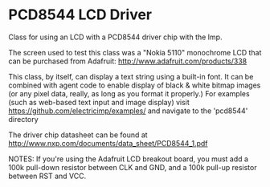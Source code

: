 PCD8544 LCD Driver
======

Class for using an LCD with a PCD8544 driver chip with the Imp.

The screen used to test this class was a "Nokia 5110" monochrome LCD that can be purchased from Adafruit:
http://www.adafruit.com/products/338

This class, by itself, can display a text string using a built-in font. It can be combined with agent code to enable display of black & white bitmap images (or any pixel data, really, as long as you format it properly.)
For examples (such as web-based text input and image display) visit https://github.com/electricimp/examples/ and navigate to the 'pcd8544' directory

The driver chip datasheet can be found at http://www.nxp.com/documents/data_sheet/PCD8544_1.pdf

NOTES:
If you're using the Adafruit LCD breakout board, you must add a 100k pull-down resistor between CLK and GND, and a 100k pull-up resistor between RST and VCC.